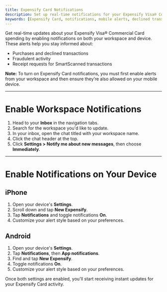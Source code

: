 ```yaml
---
title: Expensify Card Notifications
description: Set up real-time notifications for your Expensify Visa® Commercial Card by enabling workspace and device-level alerts.
keywords: [Expensify Card, notifications, mobile alerts, declined transaction, SmartScan receipt, workspace alerts, real-time spend alerts]
---
```



Get real-time updates about your Expensify Visa® Commercial Card spending by enabling notifications on both your workspace and device. These alerts help you stay informed about:

- Purchases and declined transactions
- Fraudulent activity
- Receipt requests for SmartScanned transactions

**Note:** To turn on Expensify Card notifications, you must first enable alerts from your workspace and then ensure they’re also allowed on your mobile device.

---

# Enable Workspace Notifications

1. Head to your **Inbox** in the navigation tabs.
2. Search for the workspace you'd like to update.
3. In your inbox, open the chat titled with your workspace name.
4. Click the chat header at the top.
5. Click **Settings > Notify me about new messages**, then choose **Immediately**.

---

# Enable Notifications on Your Device

## iPhone

1. Open your device's **Settings**.
2. Scroll down and tap **New Expensify**.
3. Tap **Notifications** and toggle notifications **On**.
4. Customize your alert style based on your preferences.

## Android

1. Open your device's **Settings**.
2. Tap **Notifications**, then **App notifications**.
3. Find and tap **New Expensify**.
4. Toggle notifications **On**.
5. Customize your alert style based on your preferences.

Once both settings are enabled, you'll start receiving instant updates for your Expensify Card activity.

